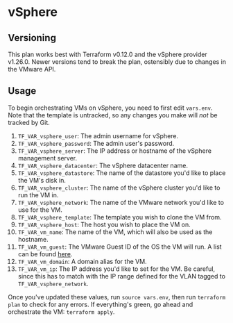 # vSphere

## Versioning

This plan works best with Terraform v0.12.0 and the vSphere provider v1.26.0. Newer versions tend to break the plan, ostensibly due to changes in the VMware API.

## Usage

To begin orchestrating VMs on vSphere, you need to first edit `vars.env`. Note that the template is untracked, so any changes you make will _not_ be tracked by Git.

1. `TF_VAR_vsphere_user`: The admin username for vSphere.
2. `TF_VAR_vsphere_password`: The admin user's password.
3. `TF_VAR_vsphere_server`: The IP address or hostname of the vSphere management server.
4. `TF_VAR_vsphere_datacenter`: The vSphere datacenter name.
5. `TF_VAR_vsphere_datastore`: The name of the datastore you'd like to place the VM's disk in.
6. `TF_VAR_vsphere_cluster`: The name of the vSphere cluster you'd like to run the VM in.
7. `TF_VAR_vsphere_network`: The name of the VMware network you'd like to use for the VM.
8. `TF_VAR_vsphere_template`: The template you wish to clone the VM from.
9. `TF_VAR_vsphere_host`: The host you wish to place the VM on.
10. `TF_VAR_vm_name`: The name of the VM, which will also be used as the hostname.
11. `TF_VAR_vm_guest`: The VMware Guest ID of the OS the VM will run. A list can be found [here](https://vdc-download.vmware.com/vmwb-repository/dcr-public/da47f910-60ac-438b-8b9b-6122f4d14524/16b7274a-bf8b-4b4c-a05e-746f2aa93c8c/doc/vim.vm.GuestOsDescriptor.GuestOsIdentifier.html).
12. `TF_VAR_vm_domain`: A domain alias for the VM. 
13. `TF_VAR_vm_ip`: The IP address you'd like to set for the VM. Be careful, since this has to match with the IP range defined for the VLAN tagged to `TF_VAR_vsphere_network`.

Once you've updated these values, run `source vars.env`, then run `terraform plan` to check for any errors. If everything's green, go ahead and orchestrate the VM: `terraform apply`.


